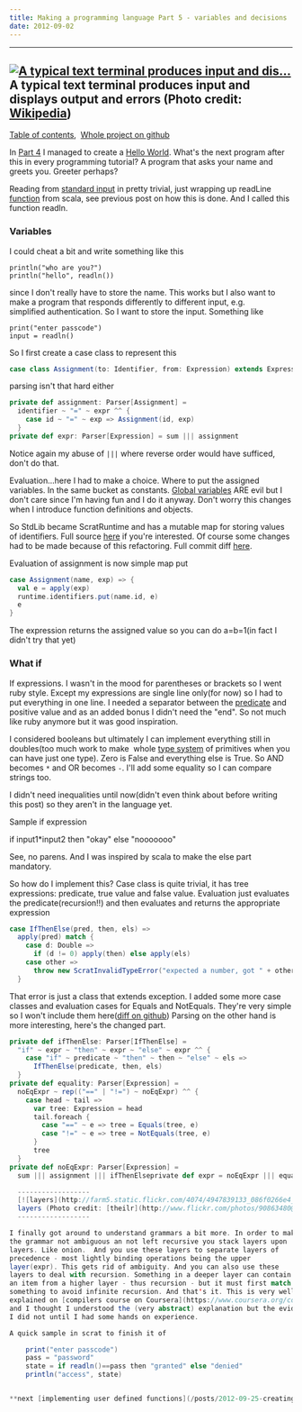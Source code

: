 ```yaml
---
title: Making a programming language Part 5 - variables and decisions
date: 2012-09-02
---
```


  ---------------
  [![A typical text terminal produces input and dis...](http://upload.wikimedia.org/wikipedia/commons/thumb/7/70/Stdstreams-notitle.svg/300px-Stdstreams-notitle.svg.png)](http://commons.wikipedia.org/wiki/File%3AStdstreams-notitle.svg)
  A typical text terminal produces input and displays output and errors (Photo credit: [Wikipedia](http://commons.wikipedia.org/wiki/File%3AStdstreams-notitle.svg))
  ---------------

[Table of contents](/posts/2012-08-29-creating-a-language-1.html), 
[Whole project on github](https://github.com/edofic/scrat-lang)

In [Part 4](/posts/2012-09-01-creating-a-language4.html) I
managed to create a [Hello World](http://en.wikipedia.org/wiki/Hello_world_program "Hello world program").
What's the next program after this in every programming tutorial? A
program that asks your name and greets you. Greeter perhaps?

Reading from [standard
input](http://en.wikipedia.org/wiki/Standard_streams "Standard streams")
in pretty trivial, just wrapping up readLine
[function](http://en.wikipedia.org/wiki/Function_%28mathematics%29 "Function (mathematics)")
from scala, see previous post on how this is done. And I called this
function readln.

### Variables

I could cheat a bit and write something like this

    println("who are you?")
    println("hello", readln())

since I don't really have to store the name. This works but I also want
to make a program that responds differently to different input, e.g.
simplified authentication. So I want to store the input. Something like

    print("enter passcode")
    input = readln()

So I first create a case class to represent this
```scala
case class Assignment(to: Identifier, from: Expression) extends Expression
```
parsing isn't that hard either
```scala
private def assignment: Parser[Assignment] =
  identifier ~ "=" ~ expr ^^ {
    case id ~ "=" ~ exp => Assignment(id, exp)
  }
private def expr: Parser[Expression] = sum ||| assignment
```

Notice again my abuse of `|||` where reverse order would have sufficed,
don't do that.

Evaluation...here I had to make a choice. Where to put the assigned
variables. In the same bucket as constants. [Global
variables](http://en.wikipedia.org/wiki/Global_variable "Global variable")
ARE evil but I don't care since I'm having fun and I do it anyway. Don't
worry this changes when I introduce function definitions and objects.

So StdLib became ScratRuntime and has a mutable map for storing values
of identifiers. Full source
[here](https://github.com/edofic/scrat-lang/blob/51008205be59ec325dcb1de2f1058071c1703f4a/main/src/com/edofic/scrat/Runtime.scala) if you're interested. Of course some changes had to be made because of this
refactoring. Full commit
diff [here](https://github.com/edofic/scrat-lang/commit/51008205be59ec325dcb1de2f1058071c1703f4a).

Evaluation of assignment is now simple map put
```scala
case Assignment(name, exp) => {
  val e = apply(exp)
  runtime.identifiers.put(name.id, e)
  e
}
```
The expression returns the assigned value so you can do a=b=1(in fact I
didn't try that yet)

### What if

If expressions. I wasn't in the mood for parentheses or brackets so I
went ruby style. Except my expressions are single line only(for now) so
I had to put everything in one line. I needed a separator between the
[predicate](http://en.wikipedia.org/wiki/Predicate_%28grammar%29 "Predicate (grammar)")
and positive value and as an added bonus I didn't need the "end". So not
much like ruby anymore but it was good inspiration. 

I considered booleans but ultimately I can implement everything still in
doubles(too much work to make  whole [type
system](http://en.wikipedia.org/wiki/Type_system "Type system") of
primitives when you can have just one type). Zero is False and
everything else is True. So AND becomes `*` and OR becomes `-`. I'll add
some equality so I can compare strings too.

I didn't need inequalities until now(didn't even think about before
writing this post) so they aren't in the language yet.

Sample if expression

  if input1*input2 then "okay" else "nooooooo"

See, no parens. And I was inspired by scala to make the else part
mandatory.

So how do I implement this? Case class is quite trivial, it has tree
expressions: predicate, true value and false value. Evaluation just
evaluates the predicate(recursion!!) and then evaluates and returns the
appropriate expression
```scala
case IfThenElse(pred, then, els) =>
  apply(pred) match {
    case d: Double =>
      if (d != 0) apply(then) else apply(els)
    case other =>
      throw new ScratInvalidTypeError("expected a number, got " + other)
  }
```

That error is just a class that extends exception.
I added some more case classes and evaluation cases for Equals and
NotEquals. They're very simple so I won't include them here([diff on
github](https://github.com/edofic/scrat-lang/commit/97312113282b484fa53357f61fb05990da0cd3ea))
Parsing on the other hand is more interesting, here's the changed part.
```scala
private def ifThenElse: Parser[IfThenElse] =
  "if" ~ expr ~ "then" ~ expr ~ "else" ~ expr ^^ {
    case "if" ~ predicate ~ "then" ~ then ~ "else" ~ els =>
      IfThenElse(predicate, then, els)
  }
private def equality: Parser[Expression] =
  noEqExpr ~ rep(("==" | "!=") ~ noEqExpr) ^^ {
    case head ~ tail =>
      var tree: Expression = head
      tail.foreach {
        case "==" ~ e => tree = Equals(tree, e)
        case "!=" ~ e => tree = NotEquals(tree, e)
      }
      tree
  }
private def noEqExpr: Parser[Expression] =
  sum ||| assignment ||| ifThenElseprivate def expr = noEqExpr ||| equality

  ------------------
  [![layers](http://farm5.static.flickr.com/4074/4947839133_086f0266e4_m.jpg)](http://www.flickr.com/photos/90863480@N00/4947839133)
  layers (Photo credit: [theilr](http://www.flickr.com/photos/90863480@N00/4947839133))
  ------------------

I finally got around to understand grammars a bit more. In order to make
the grammar not ambiguous an not left recursive you stack layers upon
layers. Like onion.  And you use these layers to separate layers of
precedence - most lightly binding operations being the upper
layer(expr). This gets rid of ambiguity. And you can also use these
layers to deal with recursion. Something in a deeper layer can contain
an item from a higher layer - thus recursion - but it must first match
something to avoid infinite recursion. And that's it. This is very well
explained on [compilers course on Coursera](https://www.coursera.org/compilers) 
and I thought I understood the (very abstract) explanation but the evidence says
I did not until I had some hands on experience.

A quick sample in scrat to finish it of

    print("enter passcode")
    pass = "password"
    state = if readln()==pass then "granted" else "denied"
    println("access", state)


**next [implementing user defined functions](/posts/2012-09-25-creating-a-language-6.html)**
